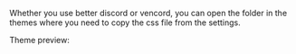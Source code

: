 Whether you use better discord or vencord, you can open the folder in the themes where you need to copy the css file from the settings.

Theme preview:
